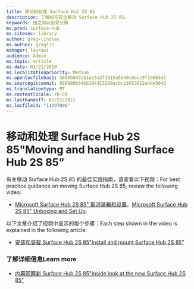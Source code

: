 ```yaml
---
title: 移动和处理 Surface Hub 2S 85
description: 了解如何安全移动 Surface Hub 2S 85。
keywords: 值之间以逗号分隔
ms.prod: surface-hub
ms.sitesec: library
author: greg-lindsay
ms.author: greglin
manager: laurawi
audience: Admin
ms.topic: article
ms.date: 01/21/2020
ms.localizationpriority: Medium
ms.openlocfilehash: 3890b843cb1a25a3f1515a5d48c6bcc9f1966341
ms.sourcegitcommit: 880980b64bb394423280acbcb1653012a4de5642
ms.translationtype: MT
ms.contentlocale: zh-CN
ms.lasthandoff: 01/22/2021
ms.locfileid: "11297096"
---
```

# <span data-ttu-id="5469b-104">移动和处理 Surface Hub 2S 85"</span><span class="sxs-lookup"><span data-stu-id="5469b-104">Moving and handling Surface Hub 2S 85”</span></span>

<span data-ttu-id="5469b-105">有关移动 Surface Hub 2S 85 的最佳实践指南，请查看以下视频：</span><span class="sxs-lookup"><span data-stu-id="5469b-105">For best practice guidance on moving Surface Hub 2S 85, review the following video:</span></span> 
- <span data-ttu-id="5469b-106">[Microsoft Surface Hub 2S 85" 取消装箱和设置](https://aka.ms/Hub2S85Unboxing)。</span><span class="sxs-lookup"><span data-stu-id="5469b-106">[Microsoft Surface Hub 2S 85" Unboxing and Set Up](https://aka.ms/Hub2S85Unboxing).</span></span> 

<span data-ttu-id="5469b-107">以下文章介绍了视频中显示的每个步骤：</span><span class="sxs-lookup"><span data-stu-id="5469b-107">Each step shown in the video is explained in the following article:</span></span>

- [<span data-ttu-id="5469b-108">安装和装载 Surface Hub 2S 85"</span><span class="sxs-lookup"><span data-stu-id="5469b-108">Install and mount Surface Hub 2S 85”</span></span>](surface-hub-2s-85-install-mount.md)

### <span data-ttu-id="5469b-109">了解详细信息</span><span class="sxs-lookup"><span data-stu-id="5469b-109">Learn more</span></span>
- [<span data-ttu-id="5469b-110">内幕观察新 Surface Hub 2S 85"</span><span class="sxs-lookup"><span data-stu-id="5469b-110">Inside look at the new Surface Hub 2S 85"</span></span>](https://techcommunity.microsoft.com/t5/surface-it-pro-blog/inside-look-at-the-new-surface-hub-2s-85/ba-p/1721773)

